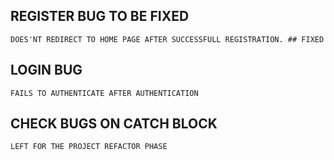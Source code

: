 ## REGISTER BUG TO BE FIXED

    DOES'NT REDIRECT TO HOME PAGE AFTER SUCCESSFULL REGISTRATION. ## FIXED

## LOGIN BUG

    FAILS TO AUTHENTICATE AFTER AUTHENTICATION

## CHECK BUGS ON CATCH BLOCK

    LEFT FOR THE PROJECT REFACTOR PHASE
    

